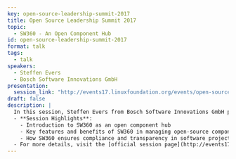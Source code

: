 ```yaml
---
key: open-source-leadership-summit-2017
title: Open Source Leadership Summit 2017
topic: 
  - SW360 - An Open Component Hub
id: open-source-leadership-summit-2017
format: talk
tags:
  - talk
speakers:
  - Steffen Evers
  - Bosch Software Innovations GmbH
presentation: 
  session_link: "http://events17.linuxfoundation.org/events/open-source-leadership-summit/program/schedule"
draft: false
description: |
  In this session, Steffen Evers from Bosch Software Innovations GmbH presents SW360, an open component hub designed to streamline the management of open-source components in software projects. The session highlights how SW360 helps manage software components, ensuring compliance, improving transparency, and optimizing workflows across development teams.
  - **Session Highlights**:
    - Introduction to SW360 as an open component hub
    - Key features and benefits of SW360 in managing open-source components
    - How SW360 ensures compliance and transparency in software projects
  - For more details, visit the [official session page](http://events17.linuxfoundation.org/events/open-source-leadership-summit/program/schedule).
---
```

